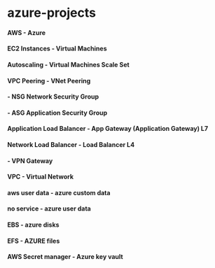 # azure-projects
#### AWS           - Azure
#### EC2 Instances - Virtual Machines
#### Autoscaling   - Virtual Machines Scale Set
#### VPC Peering   - VNet Peering
####               - NSG Network Security Group
####               - ASG Application Security Group
#### Application Load Balancer - App Gateway (Application Gateway) L7
#### Network Load Balancer     - Load Balancer L4
####                -            VPN Gateway
#### VPC            -  Virtual Network
#### aws user data  - azure custom data 
#### no service    - azure user data
#### EBS           - azure disks
#### EFS           - AZURE files
#### AWS Secret manager - Azure key vault

